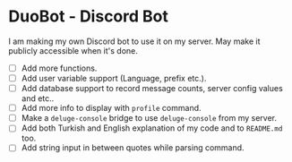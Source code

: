 # DuoBot - Discord Bot

I am making my own Discord bot to use it on my server. May make it publicly accessible when it's done.

- [ ] Add more functions.
- [ ] Add user variable support (Language, prefix etc.).
- [ ] Add database support to record message counts, server config values and etc..
- [ ] Add more info to display with `profile` command.
- [ ] Make a `deluge-console` bridge to use `deluge-console` from my server.
- [ ] Add both Turkish and English explanation of my code and to `README.md` too.
- [ ] Add string input in between quotes while parsing command.
